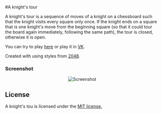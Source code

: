 #A knight's tour

A knight's tour is a sequence of moves of a knight on a chessboard such that the knight visits every square only once. If the knight ends on a square that is one knight's move from the beginning square (so that it could tour the board again immediately, following the same path), the tour is closed, otherwise it is open.

You can try to play [here](http://vanya20074.github.io/Knights-tour/) or play it in [VK](https://vk.com/app4820174).

Created with using styles from [2048](https://github.com/gabrielecirulli/2048).

### Screenshot

<p align="center">
  <img src="http://vanya20074.github.io/Knights-tour/img/screen.png" alt="Screenshot"/>
</p>


## License
A knight's tou is licensed under the [MIT license.](https://github.com/vanya20074/Knights-tour/blob/master/LICENSE.txt)